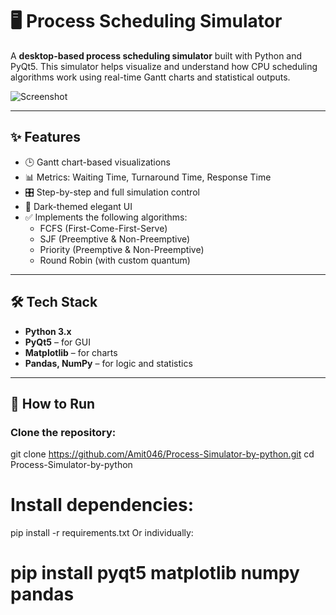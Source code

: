 # 🖥️ Process Scheduling Simulator

A **desktop-based process scheduling simulator** built with Python and PyQt5. This simulator helps visualize and understand how CPU scheduling algorithms work using real-time Gantt charts and statistical outputs.

![Screenshot](screenshot.png)

---


## ✨ Features

- 🕒 Gantt chart-based visualizations
- 📊 Metrics: Waiting Time, Turnaround Time, Response Time
- 🎛️ Step-by-step and full simulation control
- 🌙 Dark-themed elegant UI
- ✅ Implements the following algorithms:
  - FCFS (First-Come-First-Serve)
  - SJF (Preemptive & Non-Preemptive)
  - Priority (Preemptive & Non-Preemptive)
  - Round Robin (with custom quantum)

---

## 🛠 Tech Stack

- **Python 3.x**
- **PyQt5** – for GUI
- **Matplotlib** – for charts
- **Pandas, NumPy** – for logic and statistics

---

## 🚀 How to Run

### Clone the repository:

git clone https://github.com/Amit046/Process-Simulator-by-python.git
cd Process-Simulator-by-python
# Install dependencies:
pip install -r requirements.txt
Or individually:
# pip install pyqt5 matplotlib numpy pandas

